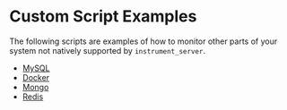 # Custom Script Examples

The following scripts are examples of how to monitor other parts of your system not natively supported by `instrument_server`.

* [MySQL](mysql/README.md)
* [Docker](docker/README.md)
* [Mongo](mongo/README.md)
* [Redis](redis/README.md)
